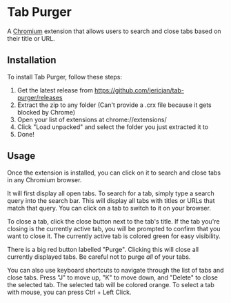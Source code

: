 # Tab Purger
A [Chromium](https://en.wikipedia.org/wiki/Chromium_(web_browser)#Browsers_based_on_Chromium) extension that allows users to search and close tabs based on their title or URL.

## Installation
To install Tab Purger, follow these steps:

1. Get the latest release from https://github.com/jericjan/tab-purger/releases
2. Extract the zip to any folder (Can't provide a .crx file because it gets blocked by Chrome)
3. Open your list of extensions at chrome://extensions/
4. Click "Load unpacked" and select the folder you just extracted it to
5. Done!

## Usage
Once the extension is installed, you can click on it to search and close tabs in any Chromium browser.

It will first display all open tabs. To search for a tab, simply type a search query into the search bar. This will display all tabs with titles or URLs that match that query. You can click on a tab to switch to it on your browser.

To close a tab, click the close button next to the tab's title. If the tab you're closing is the currently active tab, you will be prompted to confirm that you want to close it. The currently active tab is colored green for easy visibility.

There is a big red button labelled "Purge". Clicking this will close all currently displayed tabs. Be careful not to purge *all* of your tabs.

You can also use keyboard shortcuts to navigate through the list of tabs and close tabs. Press "J" to move up, "K" to move down, and "Delete" to close the selected tab. The selected tab will be colored orange. To select a tab with mouse, you can press Ctrl + Left Click.

